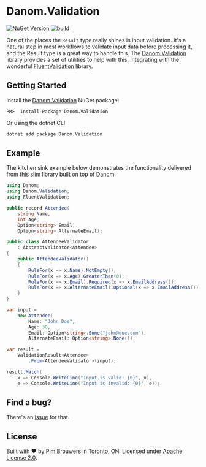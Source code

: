 # Danom.Validation
[![NuGet Version](https://img.shields.io/nuget/v/Danom.Validation.svg)](https://www.nuget.org/packages/Danom.Validation)
[![build](https://github.com/eastcitysoftware/danom/actions/workflows/build.yml/badge.svg)](https://github.com/eastcitysoftware/danom/actions/workflows/build.yml)

One of the places the `Result` type really shines is input validation. It's a natural step in most workflows to validate input data before processing it, and the Result type is a great way to handle this. The [Danom.Validation](https://www.nuget.org/packages/Danom.Validation/) library provides a set of utilities to help with this, integrating with the wonderful [FluentValidation](https://github.com/FluentValidation/FluentValidation) library.

## Getting Started

Install the [Danom.Validation](https://www.nuget.org/packages/Danom.Validation/) NuGet package:

```
PM>  Install-Package Danom.Validation
```

Or using the dotnet CLI
```cmd
dotnet add package Danom.Validation
```

## Example

The kitchen sink example below demonstrates the functionality delivered from this slim library built on top of Danom.

```csharp
using Danom;
using Danom.Validation;
using FluentValidation;

public record Attendee(
    string Name,
    int Age,
    Option<string> Email,
    Option<string> AlternateEmail);

public class AttendeeValidator
    : AbstractValidator<Attendee>
{
    public AttendeeValidator()
    {
        RuleFor(x => x.Name).NotEmpty();
        RuleFor(x => x.Age).GreaterThan(0);
        RuleFor(x => x.Email).Required(x => x.EmailAddress());
        RuleFor(x => x.AlternateEmail).Optional(x => x.EmailAddress());
    }
}

var input =
    new Attendee(
        Name: "John Doe",
        Age: 30,
        Email: Option<string>.Some("john@doe.com"),
        AlternateEmail: Option<string>.None());

var result =
    ValidationResult<Attendee>
        .From<AttendeeValidator>(input);

result.Match(
    x => Console.WriteLine("Input is valid: {0}", x),
    e => Console.WriteLine("Input is invalid: {0}", e));
```

## Find a bug?

There's an [issue](https://github.com/eastcitysoftware/danom/issues) for that.

## License

Built with ♥ by [Pim Brouwers](https://github.com/pimbrouwers) in Toronto, ON. Licensed under [Apache License 2.0](https://github.com/eastcitysoftware/danom/blob/master/LICENSE).
